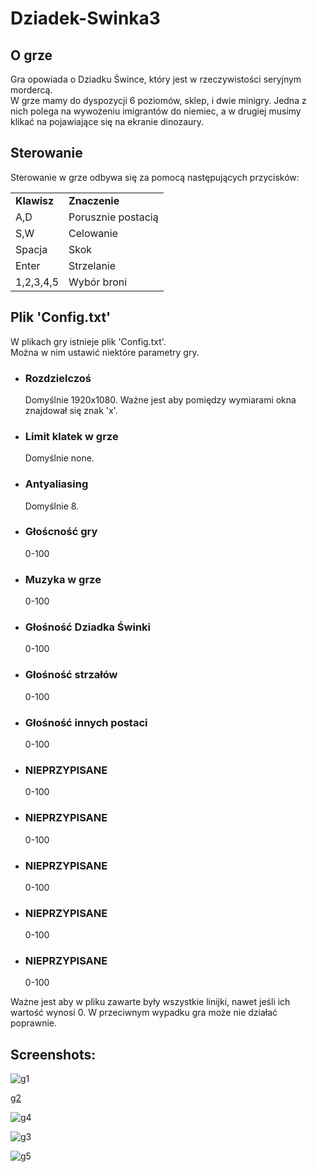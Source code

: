 <H1>Dziadek-Swinka3</H1>

<p>
  <H2>O grze</H2>
Gra opowiada o Dziadku Śwince, który jest w rzeczywistości seryjnym mordercą.</br>
W grze mamy do dyspozycji 6 poziomów, sklep, i dwie minigry.
Jedna z nich polega na wywożeniu imigrantów do niemiec, a w drugiej musimy klikać na pojawiające się na ekranie dinozaury.
</p>
<p>
  <H2>Sterowanie</H2>
  Sterowanie w grze odbywa się za pomocą następujących przycisków:
  <table>
    <tr>
      <td><strong>Klawisz</strong></td>  <td><strong>Znaczenie</strong></td>
    </tr>
    <tr>
      <td>A,D</td>  <td>Porusznie postacią</td>
    </tr>
    <tr>
      <td>S,W</strong></td>  <td>Celowanie</td>
    </tr>
    <tr>
      <td>Spacja</td>  <td>Skok</strong></td>
    </tr>
    <tr>
      <td>Enter</td>  <td>Strzelanie</td>
    </tr>
    <tr>
      <td>1,2,3,4,5</td>  <td>Wybór broni</td>
    </tr>
  </table>
</p>
<p>
  <H2>Plik 'Config.txt'</H2>
  W plikach gry istnieje plik 'Config.txt'.</br>
  Można w nim ustawić niektóre parametry gry.
  <ul>
    <li>
    <H3>Rozdzielczoś</H3>
    Domyślnie 1920x1080.
    Ważne jest aby pomiędzy wymiarami okna znajdował się znak 'x'. 
    </li>
    <li>
    <H3>Limit klatek w grze</H3>
    Domyślnie none.
    </li>
    <li>
    <H3>Antyaliasing</H3>
    Domyślnie 8.
    </li>
    <li>
    <H3>Głoścność gry</H3>
    0-100
    </li>
    <li>
    <H3>Muzyka w grze</H3>
    0-100
    </li>
    <li>
    <H3>Głośność Dziadka Świnki</H3>
    0-100
    </li>
    <li>
    <H3>Głośność strzałów</H3>
    0-100
    </li>
    <li>
    <H3>Głośność innych postaci</H3>
    0-100
    </li>
    <li>
    <H3>NIEPRZYPISANE</H3>
    0-100
    </li>
    <li>
    <H3>NIEPRZYPISANE</H3>
    0-100
    </li>
    <li>
    <H3>NIEPRZYPISANE</H3>
    0-100
    </li>
    <li>
    <H3>NIEPRZYPISANE</H3>
    0-100
    </li>
    <li>
    <H3>NIEPRZYPISANE</H3>
    0-100
    </li>
  </ul>
  Ważne jest aby w pliku zawarte były wszystkie linijki, nawet jeśli ich wartość wynosi 0. W przeciwnym wypadku gra może nie działać poprawnie.
</p>

<H2>Screenshots:</H2>

<image>![g1](https://user-images.githubusercontent.com/113696735/196045722-4e899c5c-fff5-4c37-9fb3-12dfdde2716c.PNG)

[g2](https://user-images.githubusercontent.com/113696735/196047402-1ef81b7e-7d05-4c07-af9f-e537bedb16b1.PNG)

![g4](https://user-images.githubusercontent.com/113696735/196047585-c6792442-016d-4c83-95ee-447ee46e5d67.PNG)

![g3](https://user-images.githubusercontent.com/113696735/196047579-b09ffbd9-2354-4ab6-9e50-ae022d178de4.PNG)

![g5](https://user-images.githubusercontent.com/113696735/196047640-e59597a3-79d9-472b-9a93-4b7a3159f4a0.PNG)
